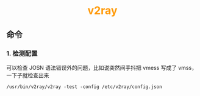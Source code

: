 # <div style="text-align:center;color:#FF9900">v2ray</div>

## 命令

### 1. 检测配置

可以检查 JOSN 语法错误外的问题，比如说突然间手抖把 vmess 写成了 vmss，一下子就检查出来

```shell
/usr/bin/v2ray/v2ray -test -config /etc/v2ray/config.json
```

